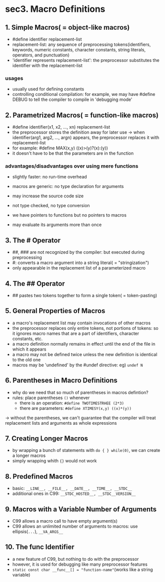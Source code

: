 # sec3. Macro Definitions

## 1. Simple Macros( = object-like macros)
- #define identifier replacement-list
- replacement-list: any sequence of preprocessing tokens(identifiers, keywords, numeric constants, character constants, string literals, operators, and punctuation)
- 'identifier represents replacement-list': the preprocessor substitutes the identifier with the replacement-list

### usages
- usually used for defining constants
- controlling conditional compilation: for example, we may have #define DEBUG to tell the compiler to compile in 'debugging mode'

## 2. Parametrized Macros( = function-like macros)
- #define identifier(x1, x2, ..., xn) replacement-list
- the preprocessor stores the definition away for later use -> when identifier(arg1, arg2, ..., argn) appears, the preprocessor replaces it with replacement-list
- for example: #define MAX(x,y) ((x)>(y)?(x):(y))
- it doesn't have to be that the parameters are in the function

### advantages/disadvantages over using mere functions
- slightly faster: no run-time overhead
- macros are generic: no type declaration for arguments

- may increase the source code size
- not type checked, no type conversion
- we have pointers to functions but no pointers to macros
- may evaluate its arguments more than once

## 3. The # Operator
- ##, ### are not recognized by the compiler: but executed during preprocessing
- #: converts a macro argument into a string literal( = "stringization")
- only appearable in the replacement list of a parameterized macro

## 4. The ## Operator
- \#\# pastes two tokens together to form a single token( = token-pasting)

## 5. General Properties of Macros
- a macro's replacement list may contain invocations of other macros
- the preprocessor replaces only entire tokens, not portions of tokens: so it ignores macro names that are a part of identifiers, character constants, etc.
- a macro definition normally remains in effect until the end of the file in which it appears
- a macro may not be defined twice unless the new definition is identical to the old one
- macros may be 'undefined' by the #undef directive: eg) ```undef N```

## 6. Parentheses in Macro Definitions
- why do we need that so much of parentheses in macros defintion?
- rules: place parentheses ```()``` whenever
    - there is an operation: ```#define TWOTIMESTRHEE (2*3)```
    - there are parameters: ```#define XTIMESY(x,y) ((x)*(y))```

-> without the parentheses, we can't guarantee that the compiler will treat replacement lists and arguments as whole expressions


## 7. Creating Longer Macros
- by wrapping a bunch of statements with ```do { } while(0)```, we can create a longer macros
- simply wrapping whith ```{}``` would not work

## 8. Predefined Macros
- basic: ```__LINE__, __FILE__, __DATE__, __TIME__, __STDC__```
- additional ones in C99: ```__STDC_HOSTED__, __STDC__VERSION__```

## 9. Macros with a Variable Number of Arguments
- C99 allows a macro call to have empty argument(s)
- C99 allows an unlimited number of arguments to macros: use ellipsis(```...```), ```__VA_ARGS__```

## 10. The __func__ Identifier
- a new feature of C99, but nothing to do with the preprocessor
- however, it is used for debugging like many preprocessor features
- ```static const char __func__[] = "function-name"```(works like a string variable)